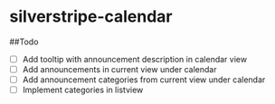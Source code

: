 # silverstripe-calendar
##Todo
- [ ] Add tooltip with announcement description in calendar view
- [ ] Add announcements in current view under calendar
- [ ] Add announcement categories from current view under calendar
- [ ] Implement categories in listview
